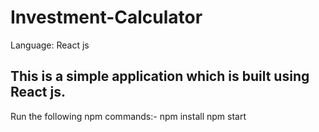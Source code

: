 # Investment-Calculator
Language: React js

This is a simple application which is built using React js.
----------------------------------------------------------------
Run the following npm commands:-
npm install
npm start
